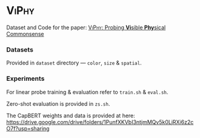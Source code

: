 # <span style="font-variant:small-caps;">ViPhy</span>

Dataset and Code for the paper: 
[<span style="font-variant:small-caps;">ViPhy</span>: 
Probing **Vi**sible **Phy**sical Commonsense](https://arxiv.org/abs/2209.07000)

<!-- 
### Setup
```shell
export VG=...
export VisCS=...
export OFA=...
```
-->


### Datasets

Provided in `dataset` directory — `color`, `size` & `spatial`.



### Experiments

For linear probe training & evaluation refer to `train.sh` & `eval.sh`.

Zero-shot evaluation is provided in `zs.sh`.

The CapBERT weights and data is provided at here: https://drive.google.com/drive/folders/1PunfXKVbI3ntjmMQv5k0LjRXi6z2cO7f?usp=sharing

